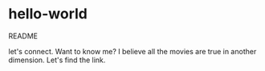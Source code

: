 # hello-world
README

let's connect. 
Want to know me? I believe all the movies are true in another dimension. Let's find the link.
